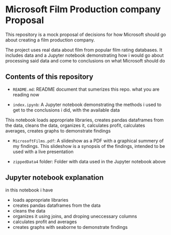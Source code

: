# Microsoft Film Production company Proposal

This repository is a mock proposal of decisions for how Microsoft should go about creating 
a film production company.

The project uses real data about film from popular film rating databases. 
It includes data and a Jupyter notebook demonstrating how i would go 
about processing said data and come to conclusions on what Microsoft should do

## Contents of this repository 

- `README.md`: README document that sumerizes this repo. what you are reading now

- `index.ipynb`: A Jupyter notebook demonstrating the methods i used to get to the conclusions i did, with the available data

This notebook loads appropriate libraries, creates pandas dataframes from the data, cleans
the data, organizes it, calculates profit, calculates averages, creates graphs to demonstrate findings

- `MicrosoftFilms.pdf`: A slideshow as a PDF with a graphical summery of my findings.
This slideshow is a synopsis of the findings, intended to be used with a live presentation

- `zippedData4` folder: Folder with data used in the Jupyter notebook above

## Jupyter notebook explanation

in this notebook i have
- loads appropriate libraries
- creates pandas dataframes from the data
- cleans the data
- organizes it using joins, and droping uneccessary columns
- calculates profit and averages 
- creates graphs with seaborne to demonstrate findings